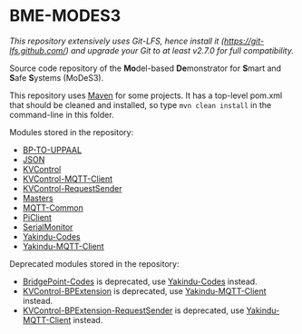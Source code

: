 # BME-MODES3

*This repository extensively uses Git-LFS, hence install it (https://git-lfs.github.com/) and upgrade your Git to at least v2.7.0 for full compatibility.*

Source code repository of the **Mo**del-based **De**monstrator for **S**mart and **S**afe **S**ystems (MoDeS3).

This repository uses [Maven](https://maven.apache.org/download.cgi) for some projects. It has a top-level pom.xml that should be cleaned and installed, so type `mvn clean install` in the command-line in this folder.

Modules stored in the repository:

* [BP-TO-UPPAAL](https://github.com/FTSRG/BME-MODES3/tree/master/bp2uppaal)
* [JSON](https://github.com/FTSRG/BME-MODES3/tree/master/json)
* [KVControl](https://github.com/FTSRG/BME-MODES3/tree/master/kvcontrol)
* [KVControl-MQTT-Client](https://github.com/FTSRG/BME-MODES3/tree/master/hu.bme.mit.inf.kvcontrol.mqtt.client)
* [KVControl-RequestSender](https://github.com/FTSRG/BME-MODES3/tree/master/kvcontrol-requestsender)
* [Masters](https://github.com/FTSRG/BME-MODES3/tree/master/masters)
* [MQTT-Common](https://github.com/FTSRG/BME-MODES3/tree/master/hu.bme.mit.inf.mqtt.common)
* [PiClient](https://github.com/FTSRG/BME-MODES3/tree/master/piclient_v4)
* [SerialMonitor](https://github.com/FTSRG/BME-MODES3/tree/master/serialmonitor)
* [Yakindu-Codes](https://github.com/FTSRG/BME-MODES3/tree/master/yakindu-codes)
* [Yakindu-MQTT-Client](https://github.com/FTSRG/BME-MODES3/tree/master/hu.bme.mit.inf.yakindu.mqtt.client)

Deprecated modules stored in the repository:

* [BridgePoint-Codes](https://github.com/FTSRG/BME-MODES3/tree/master/deprecated/bridgepoint-codes) is deprecated, use [Yakindu-Codes](https://github.com/FTSRG/BME-MODES3/tree/master/yakindu-codes) instead.
* [KVControl-BPExtension](https://github.com/FTSRG/BME-MODES3/tree/master/deprecated/kvcontrol-bpextension) is deprecated, use [Yakindu-MQTT-Client](https://github.com/FTSRG/BME-MODES3/tree/master/hu.bme.mit.inf.yakindu.mqtt.client) instead.
* [KVControl-BPExtension-RequestSender](https://github.com/FTSRG/BME-MODES3/tree/master/deprecated/kvcontrol-bpextension-requestsender) is deprecated, use [Yakindu-MQTT-Client](https://github.com/FTSRG/BME-MODES3/tree/master/hu.bme.mit.inf.yakindu.mqtt.client) instead.